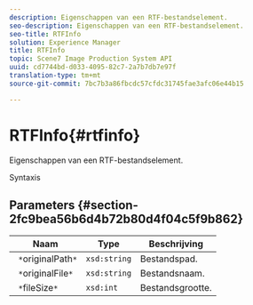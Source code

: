 ```yaml
---
description: Eigenschappen van een RTF-bestandselement.
seo-description: Eigenschappen van een RTF-bestandselement.
seo-title: RTFInfo
solution: Experience Manager
title: RTFInfo
topic: Scene7 Image Production System API
uuid: cd7744bd-d033-4095-82c7-2a7b7db7e97f
translation-type: tm+mt
source-git-commit: 7bc7b3a86fbcdc57cfdc31745fae3afc06e44b15

---
```



# RTFInfo{#rtfinfo}

Eigenschappen van een RTF-bestandselement.

Syntaxis

## Parameters {#section-2fc9bea56b6d4b72b80d4f04c5f9b862}

| Naam | Type | Beschrijving |
|---|---|---|
| ` *`originalPath`*` | `xsd:string` | Bestandspad. |
| ` *`originalFile`*` | `xsd:string` | Bestandsnaam. |
| ` *`fileSize`*` | `xsd:int` | Bestandsgrootte. |

